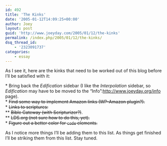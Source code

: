 ```yaml
---
id: 492
title: 'The Kinks'
date: '2005-01-12T14:09:25+00:00'
author: Joey
layout: post
guid: 'http://www.joeyday.com/2005/01/12/the-kinks'
permalink: /index.php/2005/01/12/the-kinks/
dsq_thread_id:
    - '2323091737'
categories:
    - essay
---
```


As I see it, here are the kinks that need to be worked out of this blog before I’ll be satisfied with it:

\* Bring back the *Edification* sidebar (I like the *Interpolation* sidebar, so *Edification* may have to be moved to the “Info”:http://www.joeyday.org/info page).  
\* <del>Find some way to implement Amazon links (WP-Amazon plugin?).</del>  
\* <del>Links to scriptures:</del>  
\*\* <del>Bible Gateway (with Scripturizer?)</del>.  
\*\* <del>LDS.org (not sure how to do this, yet).</del>  
\* <del>Figure out a better color for `code` elements.</del>

As I notice more things I’ll be adding them to this list. As things get finished I’ll be striking them from this list. Stay tuned.